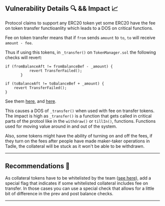 ## **Vulnerability Details 🔍 && Impact 📈**

Protocol claims to support any ERC20 token yet some ERC20 have the fee on token transfer functioanlity which leads to a DOS on critical functions. 

Fee on token transfer means that if `from` sends `amount` to `to`, `to` will receive `amount - fee`.

Thus if using this tokens, in `_transfer()` on `TokenManager.sol` the following checks will revert:

```solidity
if (fromBalanceAft != fromBalanceBef - _amount) {
           revert TransferFailed();
       }

if (toBalanceAft != toBalanceBef + _amount) {
    revert TransferFailed();
}
```

See them [here](https://github.com/Cyfrin/2024-08-tadle/blob/main/src/core/TokenManager.sol#L255), and [here](https://github.com/Cyfrin/2024-08-tadle/blob/main/src/core/TokenManager.sol#L259).

This causes a DOS of `_transfer()` when used with fee on transfer tokens. The impact is high as `_transfer()` is a function that gets called in critical parts of the protool like in the `withdraw()` or `tillIn()`, functions. Functions used for moving value around in and out of the system.

Also, some tokens might have the ability of turning on and off the fees, if they turn on the fees after people have made maker-taker operations in Tadle, the collateral will be stuck as it won't be able to be withdrawn.

---

## **Recommendations 🎯**

As collateral tokens have to be whitelisted by the team ([see here](https://github.com/Cyfrin/2024-08-tadle/blob/main/src/core/TokenManager.sol#L30)), add a special flag that indicates if some whitelisted collateral includes fee on transfer. In those cases you can use a special check that allows for a little bit of difference in the prev and post balance checks.

---